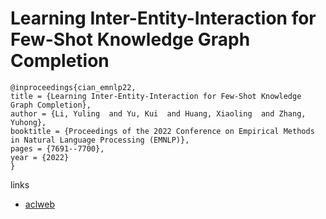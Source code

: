 # Learning Inter-Entity-Interaction for Few-Shot Knowledge Graph Completion

```
@inproceedings{cian_emnlp22,
title = {Learning Inter-Entity-Interaction for Few-Shot Knowledge Graph Completion},
author = {Li, Yuling  and Yu, Kui  and Huang, Xiaoling  and Zhang, Yuhong},
booktitle = {Proceedings of the 2022 Conference on Empirical Methods in Natural Language Processing (EMNLP)},
pages = {7691--7700},
year = {2022}
}
```

links
- [aclweb](https://aclanthology.org/2022.emnlp-main.524)
